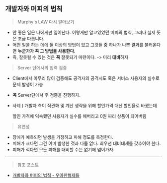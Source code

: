 ## 개발자와 머피의 법칙

> Murphy's LAW 다시 알아보기
- 안 좋은 일은 나에게만 일어난다. 이렇게만 알고있었던 머피의 법칙, 그러나 실제 뜻은 조금 다릅니다.
- 어떤 일을 하는 데에 둘 이상의 방법이 있고 그것들 중 하나가 나쁜 결과를 불러온다면 **누군가가 꼭 그 방법을 사용한다.**
- 즉, 잘못될 수 있는 것은 **꼭** 잘못되기 마련이다. -> 미리 **대비**하자

> Server 단에서의 입력 검증
- Client에서 아무리 많이 검증해도 공격자의 공격시도 혹은 서비스 사용자의 실수로 문제 발생이 가능
- **꼭** Server단에서 후 검증을 진행하자.
- 사례 ) 개발자 측이 직관화 및 계산 생략을 위해 할인가격 대신 할인율로 바꿨는데

    할인 가격에 익숙했던 사용자가 실수를 해버리고 0원 짜리 상품이 되어버림

> 유연성
- 장애가 예측되면 발생을 가정하고 피해 정도를 측정한다.
- 피해가 크다면 그건 이미 발생한 것과 다름 없다. 최우선 대비태세를 갖추어야 한다.
- 피해가 적다면 모든 피해를 대비할 수는 없기에 넘어가자.

---
> 참조 포스트
- [개발자와 머피의 법칙 - 우아한형제들](http://woowabros.github.io/experience/2019/09/19/programmer-murphy-law.html)
